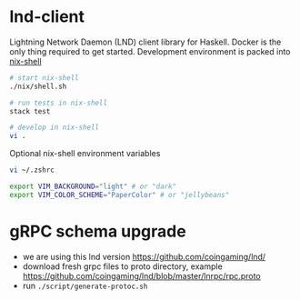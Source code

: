# lnd-client

Lightning Network Daemon (LND) client library for Haskell. Docker is the only thing required to get started. Development environment is packed into [nix-shell](https://nixos.org/nixos/nix-pills/developing-with-nix-shell.html)

```bash
# start nix-shell
./nix/shell.sh

# run tests in nix-shell
stack test

# develop in nix-shell
vi .
```

Optional nix-shell environment variables

```bash
vi ~/.zshrc

export VIM_BACKGROUND="light" # or "dark"
export VIM_COLOR_SCHEME="PaperColor" # or "jellybeans"
```

# gRPC schema upgrade

- we are using this lnd version https://github.com/coingaming/lnd/
- download fresh grpc files to proto directory, example https://github.com/coingaming/lnd/blob/master/lnrpc/rpc.proto
- run `./script/generate-protoc.sh`

